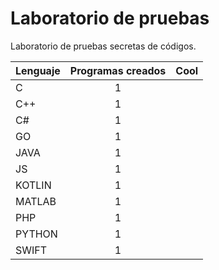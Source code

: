 # Laboratorio de pruebas

Laboratorio de pruebas secretas de códigos.

| Lenguaje        | Programas creados  | Cool  |
| ------------- |:-------------:| -----:|
| C  | 1 |  |
| C++  | 1 |  |
| C#  | 1 |   |
| GO  | 1 |  |
| JAVA  | 1 |   |
| JS | 1 |    |
| KOTLIN  | 1 |  |
| MATLAB  | 1 |   |
| PHP | 1 |  |
| PYTHON  | 1 |   |
| SWIFT  | 1 |   |

